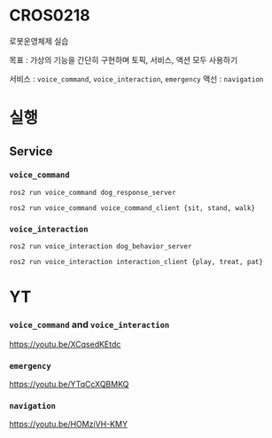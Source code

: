 # CROS0218
로봇운영체제 실습

목표 : 가상의 기능을 간단히 구현하며 토픽, 서비스, 액션 모두 사용하기

서비스 : `voice_command`, `voice_interaction`, `emergency`
액선 : `navigation`

# 실행
## Service
### `voice_command`
```
ros2 run voice_command dog_response_server
```
```
ros2 run voice_command voice_command_client {sit, stand, walk}
```


### `voice_interaction`
```
ros2 run voice_interaction dog_behavior_server
```
```
ros2 run voice_interaction interaction_client {play, treat, pat}
```


# YT
### `voice_command` and `voice_interaction`
https://youtu.be/XCqsedKEtdc

### `emergency`
https://youtu.be/YTqCcXQBMKQ

### `navigation`
https://youtu.be/HOMziVH-KMY
